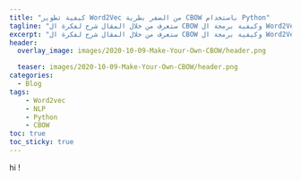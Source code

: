 ```yaml
---
title: "كيفية تطوير Word2Vec من الصفر بطرية CBOW باستخدام Python"
tagline: "ستعرف من خلال المقال شرح لفكرة ال CBOW وكيفية برمجة ال Word2Vec الخاص بك من الصفر "
excerpt: "ستعرف من خلال المقال شرح لفكرة ال CBOW وكيفية برمجة ال Word2Vec الخاص بك من الصفر "
header:
  overlay_image: images/2020-10-09-Make-Your-Own-CBOW/header.png

  teaser: images/2020-10-09-Make-Your-Own-CBOW/header.png
categories:
  - Blog
tags:
    - Word2vec
    - NLP
    - Python
    - CBOW
toc: true
toc_sticky: true
---
```

hi !
